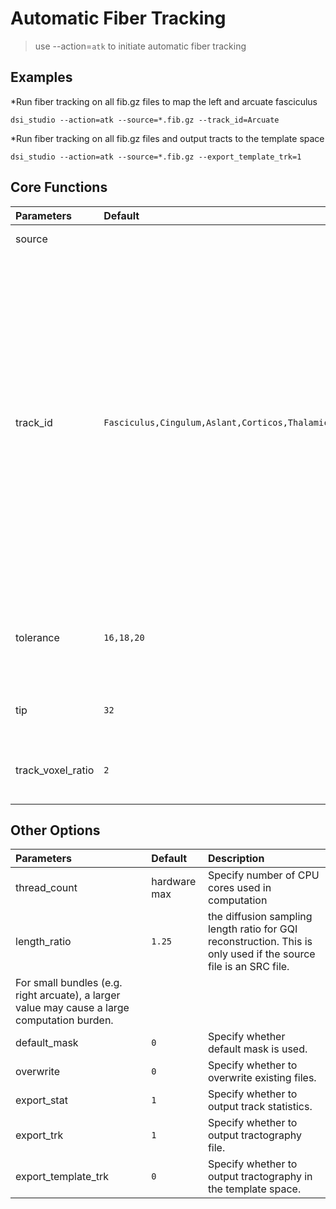 # Automatic Fiber Tracking

> use --action=`atk` to initiate automatic fiber tracking

## Examples

*Run fiber tracking on all fib.gz files to map the left and arcuate fasciculus
```
dsi_studio --action=atk --source=*.fib.gz --track_id=Arcuate
```

*Run fiber tracking on all fib.gz files and output tracts to the template space
```
dsi_studio --action=atk --source=*.fib.gz --export_template_trk=1
```


## Core Functions

| Parameters            | Default | Description                                                                 |
|:-----------------|:--------|:------------------------------------------------------------------------------|
| source |  | specify the src.gz or fib.gz file for automatic bundle tracking.  |
| track_id | `Fasciculus,Cingulum,Aslant,Corticos,Thalamic_R,Reticular,Optic,Fornix,Corpus` | specify the id number or the name of the bundle. The id can be found in /atlas/ICBM152/HCP1065.tt.gz.txt . <p> This text file is included in DSI Studio package (For Mac, right-click on dsi_studio_64.app to find content). You can specify partial name of the bundle: <p>           example:<p>   for tracking left and right arcuate fasciculus, assign --track_id=0,1  or --track_id=arcuate    (DSI Studio will find bundles with names containing 'arcuate', case insensitive) <p>           example:<p>   for tracking left and right arcuate and cingulum, assign --track_id=0,1,2,3 or --track_id=arcuate,cingulum|
| tolerance | `16,18,20` | the tolerance for the bundle recognition. The unit is in mm. Multiple values can be assigned using comma separator. A larger value may include larger track variation but also subject to more false results. |
| tip | `32` | iterations of topology-informed pruning. A higher value will apply more pruning that removes noisy tracks |
| track_voxel_ratio | `2` | the track-voxel ratio for the total number of streamline count. A larger value gives better mapping with the expense of computation time. 
  
## Other Options
  
| Parameters            | Default | Description                                                                 |
|:-----------------|:--------|:------------------------------------------------------------------------------|
| thread_count | hardware max | Specify number of CPU cores used in computation |
| length_ratio | `1.25` | the diffusion sampling length ratio for GQI reconstruction. This is only used if the source file is an SRC file. |
For small bundles (e.g. right arcuate), a larger value may cause a large computation burden. |
| default_mask | `0` | Specify whether default mask is used. |
| overwrite | `0` | Specify whether to overwrite existing files. |
| export_stat | `1` | Specify whether to output track statistics. |
| export_trk | `1` | Specify whether to output tractography file. |
| export_template_trk | `0` | Specify whether to output tractography in the template space. |

